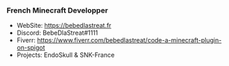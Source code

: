 ### French Minecraft Developper

- WebSite: https://bebedlastreat.fr
- Discord: BebeDlaStreat#1111
- Fiverr: https://www.fiverr.com/bebedlastreat/code-a-minecraft-plugin-on-spigot
- Projects: EndoSkull & SNK-France
